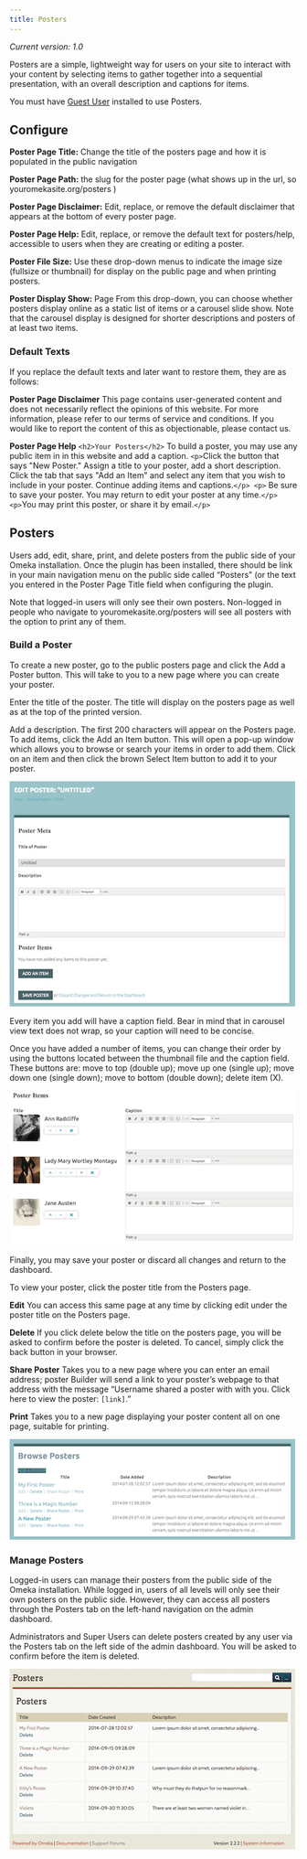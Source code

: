 ```yaml
---
title: Posters
---
```

*Current version: 1.0*

Posters are a simple, lightweight way for users on your site to interact with your content by selecting items to gather together into a sequential presentation, with an overall description and captions for items.

You must have [Guest User](../Plugins/Guest_User.md) installed to use Posters.


Configure
-----------------------------------------------------------

**Poster Page Title:** Change the title of the posters page and how it is populated in the public navigation

**Poster Page Path:** the slug for the poster page (what shows up in the url, so youromekasite.org/posters )

**Poster Page Disclaimer:** Edit, replace, or remove the default disclaimer that appears at the bottom of every poster page.

**Poster Page Help:** Edit, replace, or remove the default text for posters/help, accessible to users when they are creating or editing a poster.

**Poster File Size:** Use these drop-down menus to indicate the image size (fullsize or thumbnail) for display on the public page and when printing posters.

**Poster Display Show:** Page From this drop-down, you can choose whether posters display online as a static list of items or a carousel slide show. Note that the carousel display is designed for shorter descriptions and posters of at least two items.

### Default Texts

If you replace the default texts and later want to restore them, they are as follows:

**Poster Page Disclaimer** 
This page contains user-generated content and does not necessarily reflect the opinions of this website. For more information, please refer to our terms of service and conditions. If you would like to report the content of this as objectionable, please contact us.

**Poster Page Help** 
`<h2>Your Posters</h2>` To build a poster, you may use any public item in in this website and add a caption. `<p>`Click the button that says "New Poster." Assign a title to your poster, add a short description. Click the tab that says "Add an Item" and select any item that you wish to include in your poster. Continue adding items and captions.`</p> <p>` Be sure to save your poster. You may return to edit your poster at any time.`</p> <p>`You may print this poster, or share it by email.`</p>`

Posters
-------------------------------------------------------

Users add, edit, share, print, and delete posters from the public side of your Omeka installation. Once the plugin has been installed, there should be link in your main navigation menu on the public side called “Posters” (or the text you entered in the Poster Page Title field when configuring the plugin.

Note that logged-in users will only see their own posters. Non-logged in people who navigate to youromekasite.org/posters will see all posters with the option to print any of them.

### Build a Poster
To create a new poster, go to the public posters page and click the Add a Poster button. This will take to you to a new page where you can create your poster.

Enter the title of the poster. The title will display on the posters page as well as at the top of the printed version.

Add a description. The first 200 characters will appear on the Posters page. To add items, click the Add an Item button. This will open a pop-up window which allows you to browse or search your items in order to add them. Click on an item and then click the brown Select Item button to add it to your poster.

![Edit poster on the public side, seasons theme](../doc_files/plugin_images/posterpublic.jpg)

Every item you add will have a caption field. Bear in mind that in carousel view text does not wrap, so your caption will need to be concise.

Once you have added a number of items, you can change their order by using the buttons located between the thumbnail file and the caption field. These buttons are: move to top (double up); move up one (single up); move down one (single down); move to bottom (double down); delete item (X).

![Items in a poster](../doc_files/plugin_images/Pbitems.png)

Finally, you may save your poster or discard all changes and return to the dashboard.

To view your poster, click the poster title from the Posters page.

**Edit** You can access this same page at any time by clicking edit under the poster title on the Posters page.

**Delete** If you click delete below the title on the posters page, you will be asked to confirm before the poster is deleted. To cancel, simply click the back button in your browser.

**Share Poster** Takes you to a new page where you can enter an email address; poster Builder will send a link to your poster’s webpage to that address with the message “Username shared a poster with with you. Click here to view the poster: `[link]`.”

**Print** Takes you to a new page displaying your poster content all on one page, suitable for printing.

![browse posters, public side view](../doc_files/plugin_images/Pbbrwse.png)

### Manage Posters
Logged-in users can manage their posters from the public side of the Omeka installation. While logged in, users of all levels will only see their own posters on the public side. However, they can access all posters through the Posters tab on the left-hand navigation on the admin dashboard.

Administrators and Super Users can delete posters created by any user via the Posters tab on the left side of the admin dashboard. You will be asked to confirm before the item is deleted.

![Manage posters, admin side view](../doc_files/plugin_images/Pbadmin.png)